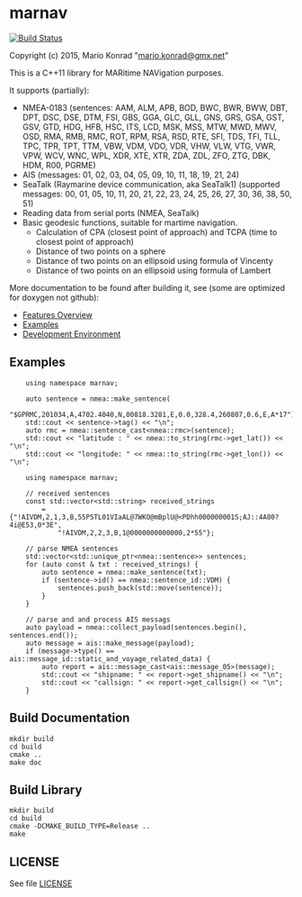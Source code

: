 marnav
======

[![Build Status](https://travis-ci.org/mariokonrad/marnav.svg?branch=master)](https://travis-ci.org/mariokonrad/marnav)


Copyright (c) 2015, Mario Konrad "mario.konrad@gmx.net"

This is a C++11 library for MARitime NAVigation purposes.

It supports (partially):
- NMEA-0183 (sentences: AAM, ALM, APB, BOD, BWC, BWR, BWW, DBT, DPT, DSC, DSE, DTM, FSI, GBS,
  GGA, GLC, GLL, GNS, GRS, GSA, GST, GSV, GTD, HDG, HFB, HSC, ITS, LCD, MSK, MSS, MTW, MWD, MWV,
  OSD, RMA, RMB, RMC, ROT, RPM, RSA, RSD, RTE, SFI, TDS, TFI, TLL, TPC, TPR, TPT, TTM, VBW, VDM,
  VDO, VDR, VHW, VLW, VTG, VWR, VPW, WCV, WNC, WPL, XDR, XTE, XTR, ZDA, ZDL, ZFO, ZTG, DBK,
  HDM, R00, PGRME)
- AIS (messages: 01, 02, 03, 04, 05, 09, 10, 11, 18, 19, 21, 24)
- SeaTalk (Raymarine device communication, aka SeaTalk1) (supported messages:
  00, 01, 05, 10, 11, 20, 21, 22, 23, 24, 25, 26, 27, 30, 36, 38, 50, 51)
- Reading data from serial ports (NMEA, SeaTalk)
- Basic geodesic functions, suitable for martime navigation.
  - Calculation of CPA (closest point of approach)
    and TCPA (time to closest point of approach)
  - Distance of two points on a sphere
  - Distance of two points on an ellipsoid using formula of Vincenty
  - Distance of two points on an ellipsoid using formula of Lambert

More documentation to be found after building it, see (some are
optimized for doxygen not github):

- [Features Overview](doc/features.md)
- [Examples](doc/examples.md)
- [Development Environment](doc/devenv.md)


Examples
--------

~~~~~~~~~~~~~{.cpp}
	using namespace marnav;

	auto sentence = nmea::make_sentence(
		"$GPRMC,201034,A,4702.4040,N,00818.3281,E,0.0,328.4,260807,0.6,E,A*17");
	std::cout << sentence->tag() << "\n";
	auto rmc = nmea::sentence_cast<nmea::rmc>(sentence);
	std::cout << "latitude : " << nmea::to_string(rmc->get_lat()) << "\n";
	std::cout << "longitude: " << nmea::to_string(rmc->get_lon()) << "\n";
~~~~~~~~~~~~~

~~~~~~~~~~~~~{.cpp}
	using namespace marnav;

	// received sentences
	const std::vector<std::string> received_strings
		= {"!AIVDM,2,1,3,B,55P5TL01VIaAL@7WKO@mBplU@<PDhh000000001S;AJ::4A80?4i@E53,0*3E",
			"!AIVDM,2,2,3,B,1@0000000000000,2*55"};

	// parse NMEA sentences
	std::vector<std::unique_ptr<nmea::sentence>> sentences;
	for (auto const & txt : received_strings) {
		auto sentence = nmea::make_sentence(txt);
		if (sentence->id() == nmea::sentence_id::VDM) {
			sentences.push_back(std::move(sentence));
		}
	}

	// parse and and process AIS messags
	auto payload = nmea::collect_payload(sentences.begin(), sentences.end());
	auto message = ais::make_message(payload);
	if (message->type() == ais::message_id::static_and_voyage_related_data) {
		auto report = ais::message_cast<ais::message_05>(message);
		std::cout << "shipname: " << report->get_shipname() << "\n";
		std::cout << "callsign: " << report->get_callsign() << "\n";
	}
~~~~~~~~~~~~~

Build Documentation
-------------------

	mkdir build
	cd build
	cmake ..
	make doc


Build Library
-------------

	mkdir build
	cd build
	cmake -DCMAKE_BUILD_TYPE=Release ..
	make


LICENSE
-------

See file [LICENSE](LICENSE)


